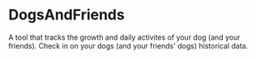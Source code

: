 # DogsAndFriends
A tool that tracks the growth and daily activites of your dog (and your friends). Check in on your dogs (and your friends' dogs) historical data.
